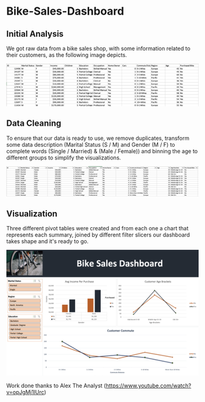 # Bike-Sales-Dashboard

## Initial Analysis 

We got raw data from a bike sales shop, with some information related to their customers, as the following image depicts. 

![Raw Data](RawData.png)

## Data Cleaning

To ensure that our data is ready to use, we remove duplicates, transform some data description (Marital Status (S / M) and Gender (M / F) to complete words (Single / Married) & (Male / Female))
and binning the age to different groups to simplify the visualizations.

![Clean Data](CleanedData.png)

## Visualization

Three different pivot tables were created and from each one a chart that represents each summary, joined by different filter slicers our dashboard takes shape and 
it's ready to go.

![Dashboard](ExcelDashboard.png)







Work done thanks to Alex The Analyst (https://www.youtube.com/watch?v=opJgMj1IUrc)
